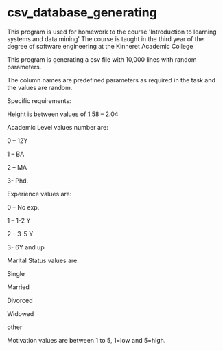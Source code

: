 # csv_database_generating
This program is used for homework to the course 'Introduction to learning systems and data mining' 
The course is taught in the third year of the degree of software engineering at the Kinneret Academic College

This program is generating a csv file with 10,000 lines with random parameters.

The column names are predefined parameters as required in the task and the values are random.




Specific requirements:

Height is between values of 1.58 – 2.04

Academic Level values number are:

0 – 12Y

1 – BA

2 – MA

3- Phd.

Experience values are:

0 – No exp.

1 – 1-2 Y

2 – 3-5 Y

3- 6Y and up

Marital Status values are:

Single

Married

Divorced

Widowed

other

Motivation values are between 1 to 5, 1=low and 5=high.

